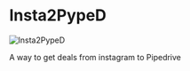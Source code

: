 # Insta2PypeD
![Insta2PypeD](https://user-images.githubusercontent.com/26260636/116083521-0d542400-a673-11eb-979c-d55db9f36c92.png)

A way to get deals from instagram to Pipedrive 
